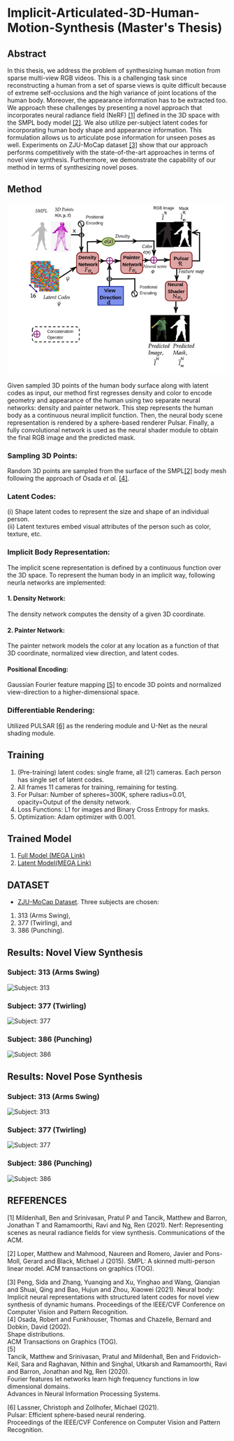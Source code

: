 # Implicit-Articulated-3D-Human-Motion-Synthesis (Master's Thesis)

## Abstract 
In this thesis, we address the problem of synthesizing human motion from sparse multi-view RGB videos. This is a challenging task since reconstructing a human from a set of sparse views is quite difficult because of extreme self-occlusions and the high variance of joint locations of the human body. Moreover, the appearance information has to be extracted too. We approach these challenges by presenting a novel approach that incorporates neural radiance field (NeRF) [[1]](#1) defined in the 3D space with the SMPL body model [[2]](#2). We also utilize per-subject latent codes for incorporating human body shape and appearance information. This formulation allows us to articulate pose information for unseen poses as well. Experiments on ZJU-MoCap dataset [[3]](#3) show that our approach performs competitively with the state-of-the-art approaches in terms of novel view synthesis. Furthermore, we demonstrate the capability of our method in terms of synthesizing novel poses.
## Method
![overview](https://github.com/Pallab38/Implicit-Articulated-3D-Human-Motion-Synthesis/blob/main/resources/overview.png)

Given sampled 3D points of the human body surface along with latent codes as input, our method first regresses density and color to encode geometry and appearance of the human using two separate neural networks: density and painter network. This step represents the human body as a continuous neural implicit function. Then, the neural body scene representation is rendered by a sphere-based renderer Pulsar. Finally, a fully convolutional network is used as the neural shader module  to obtain the final RGB image and the predicted mask.

### Sampling 3D Points: 
Random 3D points are sampled from the surface of the SMPL[[2]](#2) body mesh following the approach of Osada _et al._ [[4]](#4). 

### Latent Codes: 
(i) Shape latent codes to represent the size and shape of an individual person. <br>
(ii) Latent textures embed visual attributes of the person such as color, texture, etc.

### Implicit Body Representation:
The implicit scene representation is defined by a continuous function over the 3D space. To represent the human body in an implicit way, following neurla networks are implemented:
#### 1. Density Network: 
The density network computes the density of a given 3D coordinate.
#### 2. Painter Network: 
The painter network models the color at any location as a function of that 3D coordinate, normalized view direction, and latent codes.
#### Positional Encoding: 
Gaussian Fourier feature mapping [[5]](#5) to encode 3D points and normalized view-direction to a higher-dimensional space.
### Differentiable Rendering: 
Utilized PULSAR [[6]](#6) as the rendering module and U-Net as the neural shading module.  
## Training 
1. (Pre-training) latent codes: single frame, all (21) cameras. Each person has single set of latent codes. 
2. All frames 11 cameras for training, remaining for testing.
3. For Pulsar: Number of spheres=300K, sphere radius=0.01, opacity=Output of the density network.
4. Loss Functions: L1 for images and Binary Cross Entropy for masks.
5. Optimization: Adam optimizer with 0.001.
## Trained Model 
1. [Full Model (MEGA Link)](https://mega.nz/fm/ouIghJ4I)
2. [Latent Model(MEGA Link) ](https://mega.nz/fm/Q3JwDZRY)

## DATASET 
* [ZJU-MoCap Dataset](https://github.com/zju3dv/EasyMocap#zju-mocap). Three subjects are chosen: 
1. 313 (Arms Swing), 
2. 377 (Twirling), and 
3. 386 (Punching).

## Results: Novel View Synthesis
### Subject: 313 (Arms Swing)
![Subject: 313](https://github.com/Pallab38/Implicit-Articulated-3D-Human-Motion-Synthesis/blob/main/resources/nvs/313_nvs_20fps.gif)
### Subject: 377 (Twirling)
![Subject: 377](https://github.com/Pallab38/Implicit-Articulated-3D-Human-Motion-Synthesis/blob/main/resources/nvs/377_nvs_20fps.gif)

### Subject: 386 (Punching)
![Subject: 386](https://github.com/Pallab38/Implicit-Articulated-3D-Human-Motion-Synthesis/blob/main/resources/nvs/386_nvs_20fps.gif)

## Results: Novel Pose Synthesis
### Subject: 313 (Arms Swing)
![Subject: 313](https://github.com/Pallab38/Implicit-Articulated-3D-Human-Motion-Synthesis/blob/main/resources/nps/313_20fps.gif)
### Subject: 377 (Twirling)
![Subject: 377](https://github.com/Pallab38/Implicit-Articulated-3D-Human-Motion-Synthesis/blob/main/resources/nps/377_20fps.gif)

### Subject: 386 (Punching)
![Subject: 386](https://github.com/Pallab38/Implicit-Articulated-3D-Human-Motion-Synthesis/blob/main/resources/nps/386_20fps.gif)


## REFERENCES
<a id="1">[1]</a>
Mildenhall, Ben and Srinivasan, Pratul P and Tancik, Matthew and Barron, Jonathan T and Ramamoorthi, Ravi and Ng, Ren (2021).
Nerf: Representing scenes as neural radiance fields for view synthesis.
Communications of the ACM.<br>

<a id="2">[2]</a>
Loper, Matthew and Mahmood, Naureen and Romero, Javier and Pons-Moll, Gerard and Black, Michael J (2015).
SMPL: A skinned multi-person linear model.
ACM transactions on graphics (TOG).<br>

<a id ="3"> [3]</a>
Peng, Sida and Zhang, Yuanqing and Xu, Yinghao and Wang, Qianqian and Shuai, Qing and Bao, Hujun and Zhou, Xiaowei (2021). 
Neural body: Implicit neural representations with structured latent codes for novel view synthesis of dynamic humans.
Proceedings of the IEEE/CVF Conference on Computer Vision and Pattern Recognition. <br>
<a id="4"> [4] </a> Osada, Robert and Funkhouser, Thomas and Chazelle, Bernard and Dobkin, David (2002). <br>
Shape distributions. <br>
ACM Transactions on Graphics (TOG). <br>
<a id="5"> [5] </a>  
Tancik, Matthew and Srinivasan, Pratul and Mildenhall, Ben and Fridovich-Keil, Sara and Raghavan, Nithin and Singhal, Utkarsh and Ramamoorthi, Ravi and Barron, Jonathan and Ng, Ren (2020). <br>
Fourier features let networks learn high frequency functions in low dimensional domains. <br>
Advances in Neural Information Processing Systems.

<a id="6"> [6]</a>
Lassner, Christoph and Zollhofer, Michael (2021). <br>
Pulsar: Efficient sphere-based neural rendering. <br>
Proceedings of the IEEE/CVF Conference on Computer Vision and Pattern Recognition.
